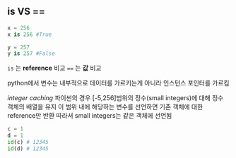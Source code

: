 ## is VS ==
```python
x = 256
x is 256 #True

y = 257
y is 257 #False
```

`is` 는 **reference** 비교
`==` 는 **값** 비교

python에서 변수는 내부적으로 데이터를 가르키는게 아니라 인스턴스 포인터를 가르킴


*integer caching*
파이썬의 경우 [-5,256]범위의 정수(small integers)에 대해 정수 객체의 배열을 유지
이 범위 내에 해당하는 변수를 선언하면 기존 객체에 대한 reference만 반환
따라서 small integers는 같은 객체에 선언됨

```python
c = 1
d = 1
id(c) # 12345
id(d) # 12345
```